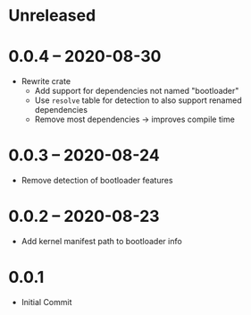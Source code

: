 # Unreleased

# 0.0.4 – 2020-08-30

- Rewrite crate
    - Add support for dependencies not named "bootloader"
    - Use `resolve` table for detection to also support renamed dependencies
    - Remove most dependencies -> improves compile time

# 0.0.3 – 2020-08-24

- Remove detection of bootloader features

# 0.0.2 – 2020-08-23

- Add kernel manifest path to bootloader info

# 0.0.1

- Initial Commit
